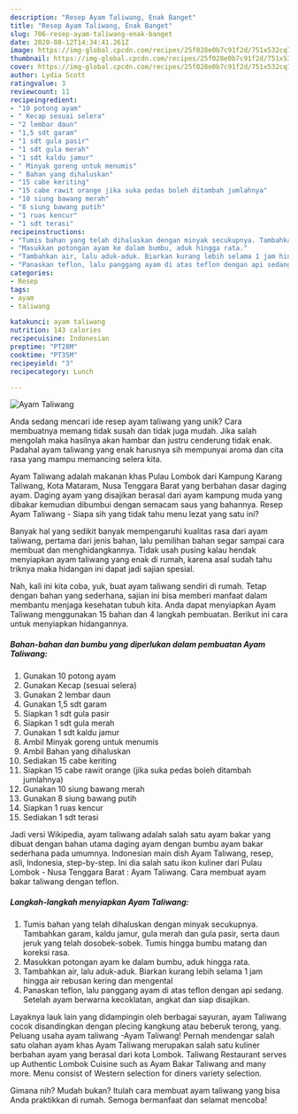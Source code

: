 ```yaml
---
description: "Resep Ayam Taliwang, Enak Banget"
title: "Resep Ayam Taliwang, Enak Banget"
slug: 706-resep-ayam-taliwang-enak-banget
date: 2020-08-12T14:34:41.261Z
image: https://img-global.cpcdn.com/recipes/25f028e0b7c91f2d/751x532cq70/ayam-taliwang-foto-resep-utama.jpg
thumbnail: https://img-global.cpcdn.com/recipes/25f028e0b7c91f2d/751x532cq70/ayam-taliwang-foto-resep-utama.jpg
cover: https://img-global.cpcdn.com/recipes/25f028e0b7c91f2d/751x532cq70/ayam-taliwang-foto-resep-utama.jpg
author: Lydia Scott
ratingvalue: 3
reviewcount: 11
recipeingredient:
- "10 potong ayam"
- " Kecap sesuai selera"
- "2 lembar daun"
- "1,5 sdt garam"
- "1 sdt gula pasir"
- "1 sdt gula merah"
- "1 sdt kaldu jamur"
- " Minyak goreng untuk menumis"
- " Bahan yang dihaluskan"
- "15 cabe keriting"
- "15 cabe rawit orange jika suka pedas boleh ditambah jumlahnya"
- "10 siung bawang merah"
- "8 siung bawang putih"
- "1 ruas kencur"
- "1 sdt terasi"
recipeinstructions:
- "Tumis bahan yang telah dihaluskan dengan minyak secukupnya. Tambahkan garam, kaldu jamur, gula merah dan gula pasir, serta daun jeruk yang telah dosobek-sobek. Tumis hingga bumbu matang dan koreksi rasa."
- "Masukkan potongan ayam ke dalam bumbu, aduk hingga rata."
- "Tambahkan air, lalu aduk-aduk. Biarkan kurang lebih selama 1 jam hingga air rebusan kering dan mengental"
- "Panaskan teflon, lalu panggang ayam di atas teflon dengan api sedang. Setelah ayam berwarna kecoklatan, angkat dan siap disajikan."
categories:
- Resep
tags:
- ayam
- taliwang

katakunci: ayam taliwang 
nutrition: 143 calories
recipecuisine: Indonesian
preptime: "PT28M"
cooktime: "PT35M"
recipeyield: "3"
recipecategory: Lunch

---
```



![Ayam Taliwang](https://img-global.cpcdn.com/recipes/25f028e0b7c91f2d/751x532cq70/ayam-taliwang-foto-resep-utama.jpg)

Anda sedang mencari ide resep ayam taliwang yang unik? Cara membuatnya memang tidak susah dan tidak juga mudah. Jika salah mengolah maka hasilnya akan hambar dan justru cenderung tidak enak. Padahal ayam taliwang yang enak harusnya sih mempunyai aroma dan cita rasa yang mampu memancing selera kita.

Ayam Taliwang adalah makanan khas Pulau Lombok dari Kampung Karang Taliwang, Kota Mataram, Nusa Tenggara Barat yang berbahan dasar daging ayam. Daging ayam yang disajikan berasal dari ayam kampung muda yang dibakar kemudian dibumbui dengan semacam saus yang bahannya. Resep Ayam Taliwang - Siapa sih yang tidak tahu menu lezat yang satu ini?

Banyak hal yang sedikit banyak mempengaruhi kualitas rasa dari ayam taliwang, pertama dari jenis bahan, lalu pemilihan bahan segar sampai cara membuat dan menghidangkannya. Tidak usah pusing kalau hendak menyiapkan ayam taliwang yang enak di rumah, karena asal sudah tahu triknya maka hidangan ini dapat jadi sajian spesial.


Nah, kali ini kita coba, yuk, buat ayam taliwang sendiri di rumah. Tetap dengan bahan yang sederhana, sajian ini bisa memberi manfaat dalam membantu menjaga kesehatan tubuh kita. Anda dapat menyiapkan Ayam Taliwang menggunakan 15 bahan dan 4 langkah pembuatan. Berikut ini cara untuk menyiapkan hidangannya.

<!--inarticleads1-->

##### Bahan-bahan dan bumbu yang diperlukan dalam pembuatan Ayam Taliwang:

1. Gunakan 10 potong ayam
1. Gunakan  Kecap (sesuai selera)
1. Gunakan 2 lembar daun
1. Gunakan 1,5 sdt garam
1. Siapkan 1 sdt gula pasir
1. Siapkan 1 sdt gula merah
1. Gunakan 1 sdt kaldu jamur
1. Ambil  Minyak goreng untuk menumis
1. Ambil  Bahan yang dihaluskan
1. Sediakan 15 cabe keriting
1. Siapkan 15 cabe rawit orange (jika suka pedas boleh ditambah jumlahnya)
1. Gunakan 10 siung bawang merah
1. Gunakan 8 siung bawang putih
1. Siapkan 1 ruas kencur
1. Sediakan 1 sdt terasi


Jadi versi Wikipedia, ayam taliwang adalah salah satu ayam bakar yang dibuat dengan bahan utama daging ayam dengan bumbu ayam bakar sederhana pada umumnya. Indonesian main dish Ayam Taliwang, resep, asli, Indonesia, step-by-step. Ini dia salah satu ikon kuliner dari Pulau Lombok - Nusa Tenggara Barat : Ayam Taliwang. Cara membuat ayam bakar taliwang dengan teflon. 

<!--inarticleads2-->

##### Langkah-langkah menyiapkan Ayam Taliwang:

1. Tumis bahan yang telah dihaluskan dengan minyak secukupnya. Tambahkan garam, kaldu jamur, gula merah dan gula pasir, serta daun jeruk yang telah dosobek-sobek. Tumis hingga bumbu matang dan koreksi rasa.
1. Masukkan potongan ayam ke dalam bumbu, aduk hingga rata.
1. Tambahkan air, lalu aduk-aduk. Biarkan kurang lebih selama 1 jam hingga air rebusan kering dan mengental
1. Panaskan teflon, lalu panggang ayam di atas teflon dengan api sedang. Setelah ayam berwarna kecoklatan, angkat dan siap disajikan.


Layaknya lauk lain yang didampingin oleh berbagai sayuran, ayam Taliwang cocok disandingkan dengan plecing kangkung atau beberuk terong, yang. Peluang usaha ayam taliwang -Ayam Taliwang! Pernah mendengar salah satu olahan ayam khas Ayam Taliwang merupakan salah satu kuliner berbahan ayam yang berasal dari kota Lombok. Taliwang Restaurant serves up Authentic Lombok Cuisine such as Ayam Bakar Taliwang and many more. Menu consist of Western selection for diners variety selection. 

Gimana nih? Mudah bukan? Itulah cara membuat ayam taliwang yang bisa Anda praktikkan di rumah. Semoga bermanfaat dan selamat mencoba!
